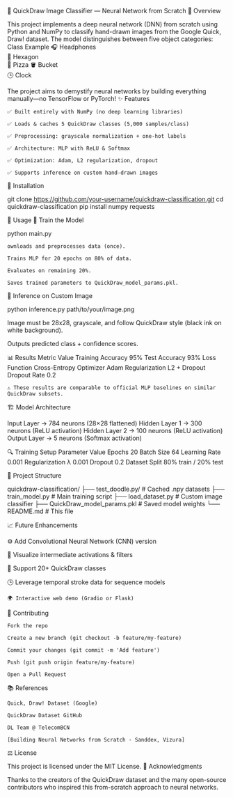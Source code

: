 🧠 QuickDraw Image Classifier — Neural Network from Scratch
📝 Overview

This project implements a deep neural network (DNN) from scratch using Python and NumPy to classify hand-drawn images from the Google Quick, Draw! dataset. The model distinguishes between five object categories:
Class	Example
🎧 Headphones	
🔷 Hexagon	
🍕 Pizza	
🪣 Bucket	
🕒 Clock	

The project aims to demystify neural networks by building everything manually—no TensorFlow or PyTorch!
✨ Features

    ✅ Built entirely with NumPy (no deep learning libraries)

    ✅ Loads & caches 5 QuickDraw classes (5,000 samples/class)

    ✅ Preprocessing: grayscale normalization + one-hot labels

    ✅ Architecture: MLP with ReLU & Softmax

    ✅ Optimization: Adam, L2 regularization, dropout

    ✅ Supports inference on custom hand-drawn images

🔧 Installation

git clone https://github.com/your-username/quickdraw-classification.git
cd quickdraw-classification
pip install numpy requests

🚀 Usage
🏁 Train the Model

python main.py

    ownloads and preprocesses data (once).

    Trains MLP for 20 epochs on 80% of data.

    Evaluates on remaining 20%.

    Saves trained parameters to QuickDraw_model_params.pkl.

🧪 Inference on Custom Image

python inference.py path/to/your/image.png

Image must be 28x28, grayscale, and follow QuickDraw style (black ink on white background).

Outputs predicted class + confidence scores.


📊 Results
Metric	Value
Training Accuracy	95%
Test Accuracy	93%
Loss Function	Cross-Entropy
Optimizer	Adam
Regularization	L2 + Dropout
Dropout Rate	0.2

    ⚠️ These results are comparable to official MLP baselines on similar QuickDraw subsets.

🏗️ Model Architecture

Input Layer      → 784 neurons (28×28 flattened)
Hidden Layer 1   → 300 neurons (ReLU activation)
Hidden Layer 2   → 100 neurons (ReLU activation)
Output Layer     → 5 neurons (Softmax activation)

🔍 Training Setup
Parameter	Value
Epochs	20
Batch Size	64
Learning Rate	0.001
Regularization λ	0.001
Dropout	0.2
Dataset Split	80% train / 20% test

📂 Project Structure

quickdraw-classification/
├── test_doodle.py/                       # Cached .npy datasets
├── train_model.py                     # Main training script
├── load_dataset.py                # Custom image classifier
├── QuickDraw_model_params.pkl  # Saved model weights
└── README.md                   # This file


📈 Future Enhancements

⚙️ Add Convolutional Neural Network (CNN) version

🎨 Visualize intermediate activations & filters

🧩 Support 20+ QuickDraw classes

🕒 Leverage temporal stroke data for sequence models

    🌍 Interactive web demo (Gradio or Flask)

🙌 Contributing

    Fork the repo

    Create a new branch (git checkout -b feature/my-feature)

    Commit your changes (git commit -m 'Add feature')

    Push (git push origin feature/my-feature)

    Open a Pull Request

📚 References

    Quick, Draw! Dataset (Google)

    QuickDraw Dataset GitHub

    DL Team @ TelecomBCN

    [Building Neural Networks from Scratch - Sanddex, Vizura]

⚖️ License

This project is licensed under the MIT License.
🙏 Acknowledgments

Thanks to the creators of the QuickDraw dataset and the many open-source contributors who inspired this from-scratch approach to neural networks.



